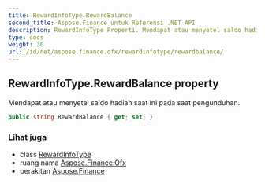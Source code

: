 ```yaml
---
title: RewardInfoType.RewardBalance
second_title: Aspose.Finance untuk Referensi .NET API
description: RewardInfoType Properti. Mendapat atau menyetel saldo hadiah saat ini pada saat pengunduhan.
type: docs
weight: 30
url: /id/net/aspose.finance.ofx/rewardinfotype/rewardbalance/
---
```

## RewardInfoType.RewardBalance property

Mendapat atau menyetel saldo hadiah saat ini pada saat pengunduhan.

```csharp
public string RewardBalance { get; set; }
```

### Lihat juga

* class [RewardInfoType](../)
* ruang nama [Aspose.Finance.Ofx](../../rewardinfotype/)
* perakitan [Aspose.Finance](../../../)


